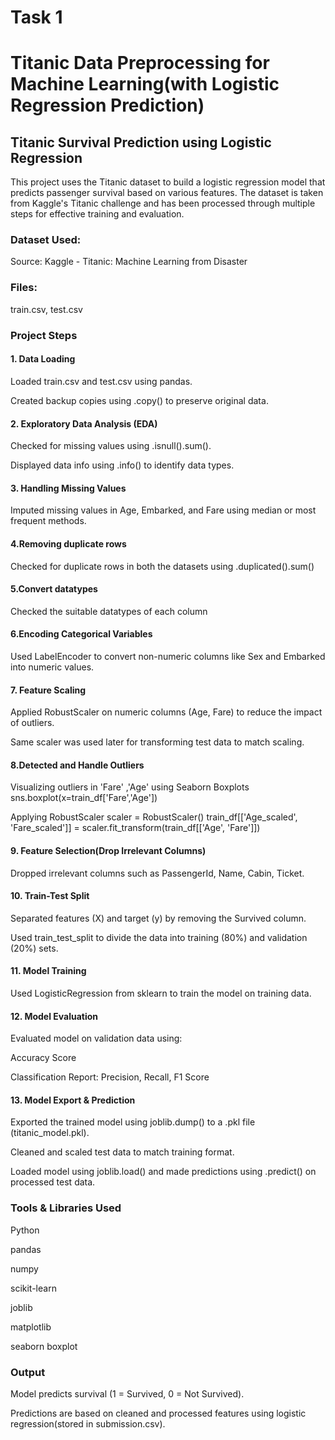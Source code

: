  # Task 1
 # Titanic Data Preprocessing for Machine Learning(with Logistic Regression Prediction)
## Titanic Survival Prediction using Logistic Regression
This project uses the Titanic dataset to build a logistic regression model that predicts passenger survival based on various features. The dataset is taken from Kaggle's Titanic challenge and has been processed through multiple steps for effective training and evaluation.

### Dataset Used:
Source: Kaggle - Titanic: Machine Learning from Disaster

### Files:
train.csv, test.csv

### Project Steps
#### 1. Data Loading

Loaded train.csv and test.csv using pandas.

Created backup copies using .copy() to preserve original data.

#### 2. Exploratory Data Analysis (EDA)

Checked for missing values using .isnull().sum().

Displayed data info using .info() to identify data types.

#### 3. Handling Missing Values

Imputed missing values in Age, Embarked, and Fare using median or most frequent methods.

#### 4.Removing duplicate rows

Checked for duplicate rows in both the datasets using .duplicated().sum()

#### 5.Convert datatypes

Checked the suitable datatypes of each column

#### 6.Encoding Categorical Variables

Used LabelEncoder to convert non-numeric columns like Sex and Embarked into numeric values.

#### 7. Feature Scaling

Applied RobustScaler on numeric columns (Age, Fare) to reduce the impact of outliers.

Same scaler was used later for transforming test data to match scaling.

#### 8.Detected and Handle Outliers

Visualizing outliers in 'Fare' ,'Age' using Seaborn Boxplots sns.boxplot(x=train_df['Fare','Age'])

Applying RobustScaler scaler = RobustScaler() train_df[['Age_scaled', 'Fare_scaled']] = scaler.fit_transform(train_df[['Age', 'Fare']])

#### 9. Feature Selection(Drop Irrelevant Columns)

Dropped irrelevant columns such as PassengerId, Name, Cabin, Ticket.

#### 10. Train-Test Split

Separated features (X) and target (y) by removing the Survived column.

Used train_test_split to divide the data into training (80%) and validation (20%) sets.

#### 11. Model Training

Used LogisticRegression from sklearn to train the model on training data.

#### 12. Model Evaluation

Evaluated model on validation data using:

Accuracy Score

Classification Report: Precision, Recall, F1 Score

#### 13. Model Export & Prediction

Exported the trained model using joblib.dump() to a .pkl file (titanic_model.pkl).

Cleaned and scaled test data to match training format.

Loaded model using joblib.load() and made predictions using .predict() on processed test data.

### Tools & Libraries Used
Python

pandas

numpy

scikit-learn

joblib

matplotlib

seaborn boxplot

### Output
Model predicts survival (1 = Survived, 0 = Not Survived).

Predictions are based on cleaned and processed features using logistic regression(stored in submission.csv).
